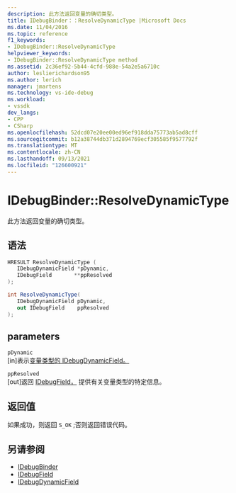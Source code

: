 ```yaml
---
description: 此方法返回变量的确切类型。
title: IDebugBinder：：ResolveDynamicType |Microsoft Docs
ms.date: 11/04/2016
ms.topic: reference
f1_keywords:
- IDebugBinder::ResolveDynamicType
helpviewer_keywords:
- IDebugBinder::ResolveDynamicType method
ms.assetid: 2c36ef92-5b44-4cfd-988e-54a2e5a6710c
author: leslierichardson95
ms.author: lerich
manager: jmartens
ms.technology: vs-ide-debug
ms.workload:
- vssdk
dev_langs:
- CPP
- CSharp
ms.openlocfilehash: 52dcd07e20ee00ed96ef918dda75773ab5ad8cff
ms.sourcegitcommit: b12a38744db371d2894769ecf305585f9577792f
ms.translationtype: MT
ms.contentlocale: zh-CN
ms.lasthandoff: 09/13/2021
ms.locfileid: "126600921"
---
```

# <a name="idebugbinderresolvedynamictype"></a>IDebugBinder::ResolveDynamicType
此方法返回变量的确切类型。

## <a name="syntax"></a>语法

```cpp
HRESULT ResolveDynamicType (
   IDebugDynamicField *pDynamic,
   IDebugField       **ppResolved
);
```

```csharp
int ResolveDynamicType(
   IDebugDynamicField pDynamic,
   out IDebugField    ppResolved
);
```

## <a name="parameters"></a>parameters
`pDynamic`\
[in]表示[变量类型的 IDebugDynamicField。](../../../extensibility/debugger/reference/idebugdynamicfield.md)

`ppResolved`\
[out]返回 [IDebugField，](../../../extensibility/debugger/reference/idebugfield.md) 提供有关变量类型的特定信息。

## <a name="return-value"></a>返回值
 如果成功，则返回 `S_OK` ;否则返回错误代码。

## <a name="see-also"></a>另请参阅
- [IDebugBinder](../../../extensibility/debugger/reference/idebugbinder.md)
- [IDebugField](../../../extensibility/debugger/reference/idebugfield.md)
- [IDebugDynamicField](../../../extensibility/debugger/reference/idebugdynamicfield.md)
